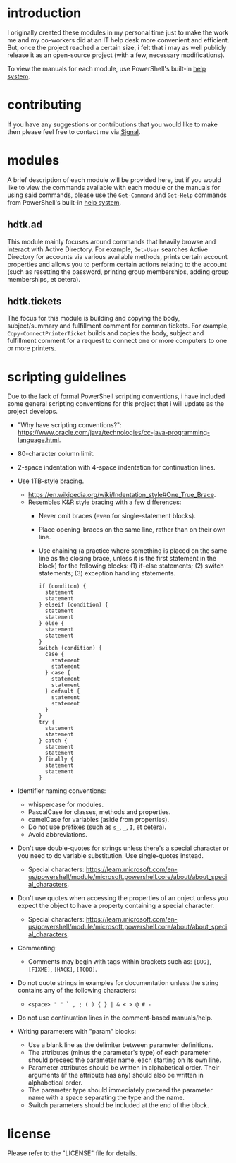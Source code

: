 # introduction

I originally created these modules in my personal time just to make the work 
me and my co-workers did at an IT help desk more convenient and efficient. 
But, once the project reached a certain size, i felt that i may as well 
publicly release it as an open-source project (with a few, necessary 
modifications).

To view the manuals for each module, use PowerShell's built-in [help system](https://learn.microsoft.com/en-us/powershell/scripting/learn/ps101/02-help-system).

# contributing

If you have any suggestions or contributions that you would like to make 
then please feel free to contact me via [Signal](https://signal.me/#eu/wJ637b5VkqBblVxC12ticHfBFsbgnaVv1OCDIPX8pEZCZ650NP1Jm7pQbYQ+Dxi0).

# modules

A brief description of each module will be provided here, but if you would 
like to view the commands available with each module or the manuals for 
using said commands, please use the `Get-Command` and `Get-Help` commands 
from PowerShell's built-in [help system](https://learn.microsoft.com/en-us/powershell/scripting/learn/ps101/02-help-system).

## hdtk.ad

This module mainly focuses around commands that heavily browse and interact 
with Active Directory. For example, `Get-User` searches Active Directory for 
accounts via various available methods, prints certain account properties 
and allows you to perform certain actions relating to the account (such as 
resetting the password, printing group memberships, adding group 
memberships, et cetera).

## hdtk.tickets

The focus for this module is building and copying the body, subject/summary 
and fulfillment comment for common tickets. For example, 
`Copy-ConnectPrinterTicket` builds and copies the body, subject and 
fulfillment comment for a request to connect one or more computers to one 
or more printers.

# scripting guidelines

Due to the lack of formal PowerShell scripting conventions, i have included 
some general scripting conventions for this project that i will update as 
the project develops.

- "Why have scripting conventions?":
  <https://www.oracle.com/java/technologies/cc-java-programming-language.html>.
- 80-character column limit.
- 2-space indentation with 4-space indentation for continuation lines.
- Use 1TB-style bracing.
    - <https://en.wikipedia.org/wiki/Indentation_style#One_True_Brace>.
    - Resembles K&R style bracing with a few differences:
        - Never omit braces (even for single-statement blocks).
        - Place opening-braces on the same line, rather than on their
          own line.
        - Use chaining (a practice where something is placed on the same
          line as the closing brace, unless it is the first statement in the
          block) for the following blocks: (1) if-else statements;
          (2) switch statements; (3) exception handling statements.

          ```
          if (conditon) {
            statement
            statement
          } elseif (condition) {
            statement
            statement
          } else {
            statement
            statement
          }
          switch (condition) {
            case {
              statement
              statement
            } case {
              statement
              statement
            } default {
              statement
              statement
            }
          }
          try {
            statement
            statement
          } catch {
            statement
            statement
          } finally {
            statement
            statement
          }
          ```

- Identifier naming conventions:
    - whispercase for modules.
    - PascalCase for classes, methods and properties.
    - camelCase for variables (aside from properties).
    - Do not use prefixes (such as `s_`, `_`, `I`, et cetera).
    - Avoid abbreviations.
- Don't use double-quotes for strings unless there's a special character 
  or you need to do variable substitution. Use single-quotes instead.
    - Special characters: 
      <https://learn.microsoft.com/en-us/powershell/module/microsoft.powershell.core/about/about_special_characters>.
- Don't use quotes when accessing the properties of an onject unless you 
  expect the object to have a property containing a special character.
    - Special characters: 
      <https://learn.microsoft.com/en-us/powershell/module/microsoft.powershell.core/about/about_special_characters>.
- Commenting:
    - Comments may begin with tags within brackets such as: `[BUG]`, 
      `[FIXME]`, `[HACK]`, `[TODO]`.
- Do not quote strings in examples for documentation unless the string 
  contains any of the following characters:
    - ```<space> ' " ` , ; ( ) { } | & < > @ # -```
- Do not use continuation lines in the comment-based manuals/help.
- Writing parameters with "param" blocks:
    - Use a blank line as the delimiter between parameter definitions.
    - The attributes (minus the parameter's type) of each parameter should 
      preceed the parameter name, each starting on its own line.
    - Parameter attributes should be written in alphabetical order.
      Their arguments (if the attribute has any) should also be written
      in alphabetical order.
    - The parameter type should immediately preceed the parameter name with
      a space separating the type and the name.
    - Switch parameters should be included at the end of the block.

# license

Please refer to the "LICENSE" file for details.
